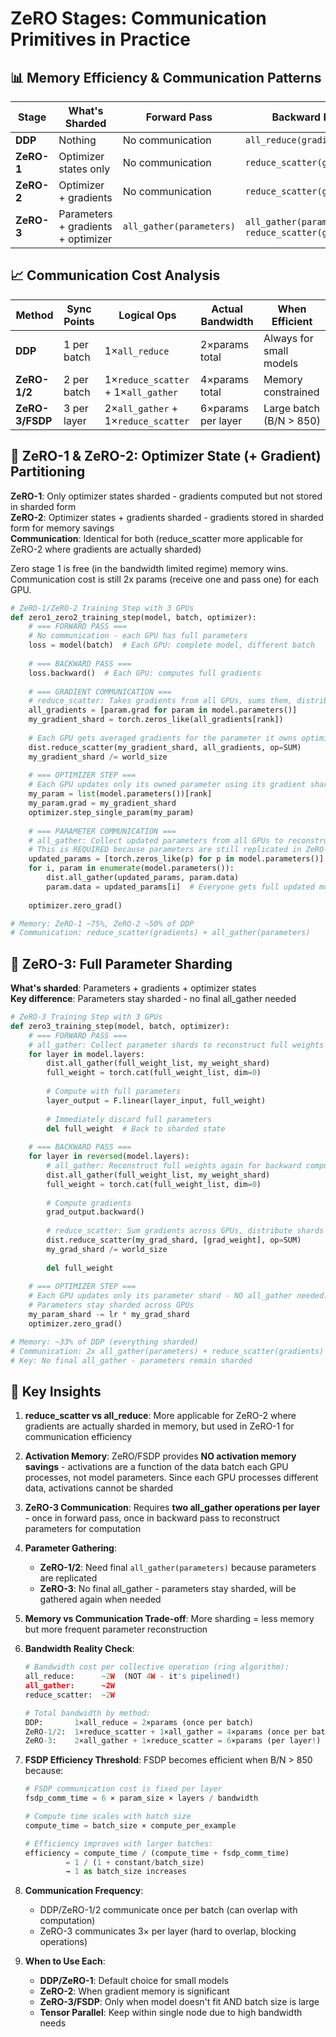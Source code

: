 # ZeRO Stages: Communication Primitives in Practice

## 📊 Memory Efficiency & Communication Patterns

| Stage | What's Sharded | Forward Pass | Backward Pass | Optimizer Step | Memory per GPU | Bandwidth per Step |
|-------|----------------|--------------|---------------|----------------|----------------|-------------------|
| **DDP** | Nothing | No communication | `all_reduce(gradients)` | Local update | 100% | 2×params |
| **ZeRO-1** | Optimizer states only | No communication | `reduce_scatter(gradients)` | Local update + `all_gather(parameters)` | ~75% | 4×params |
| **ZeRO-2** | Optimizer + gradients | No communication | `reduce_scatter(gradients)` | Local update + `all_gather(parameters)` | ~50% | 4×params |
| **ZeRO-3** | Parameters + gradients + optimizer | `all_gather(parameters)` | `all_gather(parameters)` + `reduce_scatter(gradients)` | Local update (no all_gather) | ~33% | 6×params per layer |

## 📈 Communication Cost Analysis

| Method | Sync Points | Logical Ops | Actual Bandwidth | When Efficient |
|--------|-------------|-------------|------------------|----------------|
| **DDP** | 1 per batch | 1×`all_reduce` | 2×params total | Always for small models |
| **ZeRO-1/2** | 2 per batch | 1×`reduce_scatter` + 1×`all_gather` | 4×params total | Memory constrained |
| **ZeRO-3/FSDP** | 3 per layer | 2×`all_gather` + 1×`reduce_scatter` | 6×params per layer | Large batch (B/N > 850) |

## 🔄 ZeRO-1 & ZeRO-2: Optimizer State (+ Gradient) Partitioning

**ZeRO-1**: Only optimizer states sharded - gradients computed but not stored in sharded form  
**ZeRO-2**: Optimizer states + gradients sharded - gradients stored in sharded form for memory savings  
**Communication**: Identical for both (reduce_scatter more applicable for ZeRO-2 where gradients are actually sharded)

Zero stage 1 is free (in the bandwidth limited regime) memory wins. Communication cost is still 2x params (receive one and pass one) for each GPU.

```python
# ZeRO-1/ZeRO-2 Training Step with 3 GPUs
def zero1_zero2_training_step(model, batch, optimizer):
    # === FORWARD PASS ===
    # No communication - each GPU has full parameters
    loss = model(batch)  # Each GPU: complete model, different batch
    
    # === BACKWARD PASS ===
    loss.backward()  # Each GPU: computes full gradients
    
    # === GRADIENT COMMUNICATION ===
    # reduce_scatter: Takes gradients from all GPUs, sums them, distributes chunks
    all_gradients = [param.grad for param in model.parameters()]
    my_gradient_shard = torch.zeros_like(all_gradients[rank])
    
    # Each GPU gets averaged gradients for the parameter it owns optimizer states for
    dist.reduce_scatter(my_gradient_shard, all_gradients, op=SUM)
    my_gradient_shard /= world_size
    
    # === OPTIMIZER STEP ===
    # Each GPU updates only its owned parameter using its gradient shard
    my_param = list(model.parameters())[rank]
    my_param.grad = my_gradient_shard
    optimizer.step_single_param(my_param)
    
    # === PARAMETER COMMUNICATION ===
    # all_gather: Collect updated parameters from all GPUs to reconstruct full model
    # This is REQUIRED because parameters are still replicated in ZeRO-1/2
    updated_params = [torch.zeros_like(p) for p in model.parameters()]
    for i, param in enumerate(model.parameters()):
        dist.all_gather(updated_params, param.data)
        param.data = updated_params[i]  # Everyone gets full updated model
    
    optimizer.zero_grad()

# Memory: ZeRO-1 ~75%, ZeRO-2 ~50% of DDP
# Communication: reduce_scatter(gradients) + all_gather(parameters)
```

## 🔄 ZeRO-3: Full Parameter Sharding

**What's sharded**: Parameters + gradients + optimizer states  
**Key difference**: Parameters stay sharded - no final all_gather needed

```python
# ZeRO-3 Training Step with 3 GPUs
def zero3_training_step(model, batch, optimizer):
    # === FORWARD PASS ===
    # all_gather: Collect parameter shards to reconstruct full weights for computation
    for layer in model.layers:
        dist.all_gather(full_weight_list, my_weight_shard)
        full_weight = torch.cat(full_weight_list, dim=0)
        
        # Compute with full parameters
        layer_output = F.linear(layer_input, full_weight)
        
        # Immediately discard full parameters
        del full_weight  # Back to sharded state
    
    # === BACKWARD PASS ===
    for layer in reversed(model.layers):
        # all_gather: Reconstruct full weights again for backward computation
        dist.all_gather(full_weight_list, my_weight_shard)
        full_weight = torch.cat(full_weight_list, dim=0)
        
        # Compute gradients
        grad_output.backward()
        
        # reduce_scatter: Sum gradients across GPUs, distribute shards back
        dist.reduce_scatter(my_grad_shard, [grad_weight], op=SUM)
        my_grad_shard /= world_size
        
        del full_weight
    
    # === OPTIMIZER STEP ===
    # Each GPU updates only its parameter shard - NO all_gather needed!
    # Parameters stay sharded across GPUs
    my_param_shard -= lr * my_grad_shard
    optimizer.zero_grad()

# Memory: ~33% of DDP (everything sharded)
# Communication: 2x all_gather(parameters) + reduce_scatter(gradients) per layer
# Key: No final all_gather - parameters remain sharded
```

## 💾 Key Insights

1. **reduce_scatter vs all_reduce**: More applicable for ZeRO-2 where gradients are actually sharded in memory, but used in ZeRO-1 for communication efficiency

2. **Activation Memory**: ZeRO/FSDP provides **NO activation memory savings** - activations are a function of the data batch each GPU processes, not model parameters. Since each GPU processes different data, activations cannot be sharded

3. **ZeRO-3 Communication**: Requires **two all_gather operations per layer** - once in forward pass, once in backward pass to reconstruct parameters for computation

4. **Parameter Gathering**:
   - **ZeRO-1/2**: Need final `all_gather(parameters)` because parameters are replicated
   - **ZeRO-3**: No final all_gather - parameters stay sharded, will be gathered again when needed

5. **Memory vs Communication Trade-off**: More sharding = less memory but more frequent parameter reconstruction

6. **Bandwidth Reality Check**: 
   ```python
   # Bandwidth cost per collective operation (ring algorithm):
   all_reduce:      ~2W  (NOT 4W - it's pipelined!)
   all_gather:      ~2W
   reduce_scatter:  ~2W
   
   # Total bandwidth by method:
   DDP:       1×all_reduce = 2×params (once per batch)
   ZeRO-1/2:  1×reduce_scatter + 1×all_gather = 4×params (once per batch)
   ZeRO-3:    2×all_gather + 1×reduce_scatter = 6×params (per layer!)
   ```

7. **FSDP Efficiency Threshold**: FSDP becomes efficient when B/N > 850 because:
   ```python
   # FSDP communication cost is fixed per layer
   fsdp_comm_time = 6 × param_size × layers / bandwidth
   
   # Compute time scales with batch size
   compute_time = batch_size × compute_per_example
   
   # Efficiency improves with larger batches:
   efficiency = compute_time / (compute_time + fsdp_comm_time)
            = 1 / (1 + constant/batch_size)
            → 1 as batch_size increases
   ```

8. **Communication Frequency**: 
   - DDP/ZeRO-1/2 communicate once per batch (can overlap with computation)
   - ZeRO-3 communicates 3× per layer (hard to overlap, blocking operations)

9. **When to Use Each**:
   - **DDP/ZeRO-1**: Default choice for small models
   - **ZeRO-2**: When gradient memory is significant
   - **ZeRO-3/FSDP**: Only when model doesn't fit AND batch size is large
   - **Tensor Parallel**: Keep within single node due to high bandwidth needs